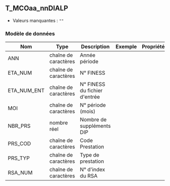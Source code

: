 ## T_MCOaa_nnDIALP

- Valeurs manquantes : `""`

### Modèle de données

|Nom|Type|Description|Exemple|Propriétés|
|-|-|-|-|-|
|ANN|chaîne de caractères|Année période|||
|ETA_NUM|chaîne de caractères|N° FINESS|||
|ETA_NUM_ENT|chaîne de caractères|N° FINESS du fichier d'entrée|||
|MOI|chaîne de caractères|N° période (mois)|||
|NBR_PRS|nombre réel|Nombre de suppléments DIP|||
|PRS_COD|chaîne de caractères|Code Prestation|||
|PRS_TYP|chaîne de caractères|Type de prestation|||
|RSA_NUM|chaîne de caractères|N° d'index du RSA|||
